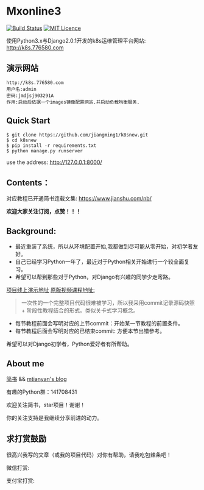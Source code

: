 # Mxonline3

[![Build Status](https://travis-ci.org/mtianyan/hexoBlog-Github.svg?branch=master)](https://travis-ci.org/mtianyan/hexoBlog-Github)
[![MIT Licence](https://badges.frapsoft.com/os/mit/mit.svg?v=103)](https://opensource.org/licenses/mit-license.php)

使用Python3.x与Django2.0.1开发的k8s运维管理平台网站: http://k8s.776580.com


## 演示网站
```
http://k8s.776580.com
用户名:admin
密码:jmdjsj903291A
作用:启动后依据一个images镜像配置网站.并启动负载均衡服务.
```

## Quick Start

```
$ git clone https://github.com/jiangming1/k8snew.git
$ cd k8snew
$ pip install -r requirements.txt
$ python manage.py runserver
```

use the address: http://127.0.0.1:8000/

## Contents：

对应教程已开通简书连载文集: https://www.jianshu.com/nb/

**欢迎大家关注订阅，点赞！！！**

## Background:

- 最近重装了系统，所以从环境配置开始,我都做到尽可能从零开始，对初学者友好。
- 自己已经学习Python一年了，最近对于Python相关开始进行一个较全面复习。
- 希望可以帮到那些对于Python，对Django有兴趣的同学少走弯路。

[项目线上演示地址](http://k8s.caiwuhao.com)
[原版视频课程地址:](https://coding.imooc.com/learn/)

>一次性的一个完整项目代码很难被学习，所以我采用commit记录源码快照 + 阶段性教程结合的形式。类似关卡式学习概念。

- 每节教程前面会写明对应的上节commit：开始某一节教程的前置条件。
- 每节教程后面会写明对应的已结束commit: 方便本节出错参考。

希望可以对Django初学者，Python爱好者有所帮助。

## About me
[简书](https://www.jianshu.com/u/db9a7a0daa1f) && [mtianyan's blog](http://github.com/jiangming1)

有趣的Python群：141708431

欢迎关注简书，star项目！谢谢！

你的关注支持是我继续分享前进的动力。

## 求打赏鼓励

很高兴我写的文章（或我的项目代码）对你有帮助，请我吃包辣条吧！

微信打赏:


支付宝打赏:

